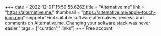+++
date = 2022-12-01T15:50:55.626Z
title = "Alternative.me"
link = "https://alternative.me/"
thumbnail = "https://alternative.me/apple-touch-icon.png"
snippet="Find suitable software alternatives, reviews and comments on Alternative.me. Changing your software stack was never easier."
tags = ["curation"," links"]
+++
Free account
